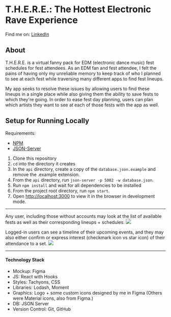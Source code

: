 # T.H.E.R.E.: The Hottest Electronic Rave Experience
Find me on: [LinkedIn](https://www.linkedin.com/in/manilabui/)
<!-- [Portfolio](www.manilabui.com)|[LinkedIn](https://www.linkedin.com/in/manilabui/) -->

## About
T.H.E.R.E. is a virtual fanny pack for EDM (electronic dance music) fest schedules for fest attendees. As an EDM fan and fest attendee, I felt the pains of having only my unreliable memory to keep track of who I planned to see at each fest while traversing many different apps to find fest lineups. 

My app seeks to resolve these issues by allowing users to find these lineups in a single place while also giving them the ability to save fests to which they're going. In order to ease fest day planning, users can plan which artists they want to see at each of those fests with the app as well.

## Setup for Running Locally
Requirements: 
- [NPM](https://www.npmjs.com/get-npm)
- [JSON-Server](https://www.npmjs.com/package/json-server)

1. Clone this repository
1. `cd` into the directory it creates
1. In the `api` directory, create a copy of the `database.json.example` and remove the .example extension.
1. From the `api` directory, run `json-server -p 5002 -w database.json`.
1. Run `npm install` and wait for all dependencies to be installed
1. From the project root directory, run `npm start`.
1. Open [http://localhost:3000](http://localhost:3000) to view it in the browser in development mode.

---

Any user, including those without accounts may look at the list of available fests as well as their corresponding lineups + schedules.
![](src/assets/there_loggedOutUser.gif)

Logged-in users can see a timeline of their upcoming events, and they may also either confirm or express interest (checkmark icon vs star icon) of their attendance to a set.
![](src/assets/there_loggedInUser.gif)

---

#### Technology Stack
- Mockup: Figma
- JS: React with Hooks
- Styles: Tachyons, CSS
- Libraries: Lodash, Moment
- Graphics: Logo + some custom icons designed by me in Figma (Others were Material icons, also from Figma.)
- DB: JSON Server
- Version Control: Git, GitHub